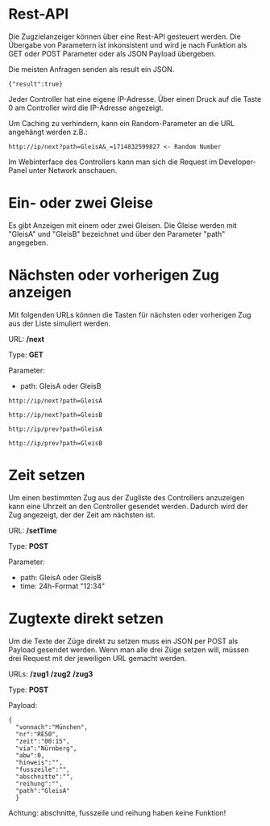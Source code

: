 # Rest-API
Die Zugzielanzeiger können über eine Rest-API gesteuert werden. 
Die Übergabe von Parametern ist inkonsistent und wird je nach Funktion als GET oder POST Parameter oder als JSON Payload übergeben.

Die meisten Anfragen senden als result ein JSON.
    
    {"result":true}

Jeder Controller hat eine eigene IP-Adresse. Über einen Druck auf die Taste 0 am Controller wird die IP-Adresse angezeigt.

Um Caching zu verhindern, kann ein Random-Parameter an die URL angehängt werden z.B.:

    http://ip/next?path=GleisA&_=1714832599827 <- Random Number

Im Webinterface des Controllers kann man sich die Request im Developer-Panel unter Network anschauen.

# Ein- oder zwei Gleise
Es gibt Anzeigen mit einem oder zwei Gleisen. Die Gleise werden mit "GleisA" und "GleisB" bezeichnet und über den Parameter "path" angegeben.


# Nächsten oder vorherigen Zug anzeigen
Mit folgenden URLs können die Tasten für nächsten oder vorherigen Zug aus der Liste simuliert werden.

URL: **/next**

Type: **GET**

Parameter:
* path: GleisA oder GleisB

<!-- end of the list -->
    
    http://ip/next?path=GleisA

    http://ip/next?path=GleisB

    http://ip/prev?path=GleisA

    http://ip/prev?path=GleisB


# Zeit setzen
Um einen bestimmten Zug aus der Zugliste des Controllers anzuzeigen kann eine Uhrzeit an den Controller gesendet werden. Dadurch wird der Zug angezeigt, der der Zeit am nächsten ist.

URL: **/setTime**

Type: **POST**

Parameter:

- path: GleisA oder GleisB
- time: 24h-Format "12:34"

<!-- end of the list -->

# Zugtexte direkt setzen
Um die Texte der Züge direkt zu setzen muss ein JSON per POST als Payload gesendet werden. Wenn man alle drei Züge setzen will, müssen drei Request mit der jeweiligen URL gemacht werden.

URLs: 
**/zug1**
**/zug2**
**/zug3**

Type: **POST**

Payload:

    {
      "vonnach":"München",
      "nr":"RE50",
      "zeit":"00:15",
      "via":"Nürnberg",
      "abw":0,
      "hinweis":"",
      "fusszeile":"",
      "abschnitte":"",
      "reihung":"",
      "path":"GleisA"
      }

Achtung: abschnitte, fusszeile und reihung haben keine Funktion!

